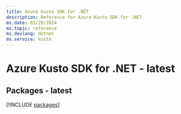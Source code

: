 ```yaml
---
title: Azure Kusto SDK for .NET
description: Reference for Azure Kusto SDK for .NET
ms.date: 03/29/2024
ms.topic: reference
ms.devlang: dotnet
ms.service: kusto
---
```

# Azure Kusto SDK for .NET - latest
## Packages - latest
[!INCLUDE [packages](kusto-index.md)]